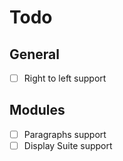# Todo


## General

- [ ] Right to left support

## Modules

- [ ] Paragraphs support
- [ ] Display Suite support
